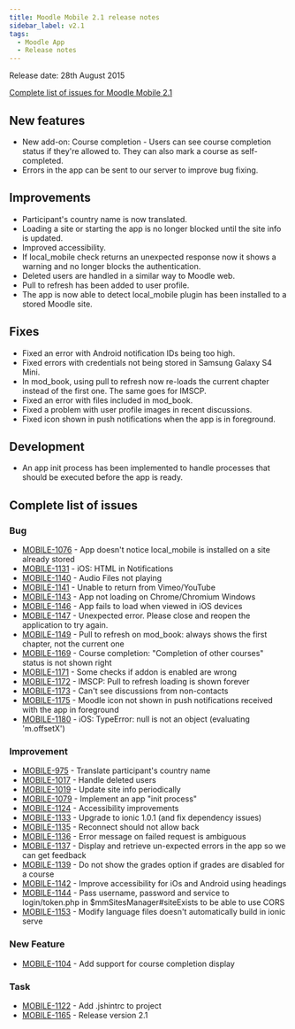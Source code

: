 ```yaml
---
title: Moodle Mobile 2.1 release notes
sidebar_label: v2.1
tags:
  - Moodle App
  - Release notes
---
```


Release date: 28th August 2015

[Complete list of issues for Moodle Mobile 2.1](https://tracker.moodle.org/jira/secure/ReleaseNote.jspa?projectId=10070&version=14666)

## New features

- New add-on: Course completion - Users can see course completion status if they're allowed to. They can also mark a course as self-completed.
- Errors in the app can be sent to our server to improve bug fixing.

## Improvements

- Participant's country name is now translated.
- Loading a site or starting the app is no longer blocked until the site info is updated.
- Improved accessibility.
- If local_mobile check returns an unexpected response now it shows a warning and no longer blocks the authentication.
- Deleted users are handled in a similar way to Moodle web.
- Pull to refresh has been added to user profile.
- The app is now able to detect local_mobile plugin has been installed to a stored Moodle site.

## Fixes

- Fixed an error with Android notification IDs being too high.
- Fixed errors with credentials not being stored in Samsung Galaxy S4 Mini.
- In mod_book, using pull to refresh now re-loads the current chapter instead of the first one. The same goes for IMSCP.
- Fixed an error with files included in mod_book.
- Fixed a problem with user profile images in recent discussions.
- Fixed icon shown in push notifications when the app is in foreground.

## Development

- An app init process has been implemented to handle processes that should be executed before the app is ready.

## Complete list of issues

### Bug

- [MOBILE-1076](https://tracker.moodle.org/browse/MOBILE-1076) - App doesn't notice local_mobile is installed on a site already stored
- [MOBILE-1131](https://tracker.moodle.org/browse/MOBILE-1131) - iOS: HTML in Notifications
- [MOBILE-1140](https://tracker.moodle.org/browse/MOBILE-1140) - Audio Files not playing
- [MOBILE-1141](https://tracker.moodle.org/browse/MOBILE-1141) - Unable to return from Vimeo/YouTube
- [MOBILE-1143](https://tracker.moodle.org/browse/MOBILE-1143) - App not loading on Chrome/Chromium Windows
- [MOBILE-1146](https://tracker.moodle.org/browse/MOBILE-1146) - App fails to load when viewed in iOS devices
- [MOBILE-1147](https://tracker.moodle.org/browse/MOBILE-1147) - Unexpected error. Please close and reopen the application to try again.
- [MOBILE-1149](https://tracker.moodle.org/browse/MOBILE-1149) - Pull to refresh on mod_book: always shows the first chapter, not the current one
- [MOBILE-1169](https://tracker.moodle.org/browse/MOBILE-1169) - Course completion: "Completion of other courses" status is not shown right
- [MOBILE-1171](https://tracker.moodle.org/browse/MOBILE-1171) - Some checks if addon is enabled are wrong
- [MOBILE-1172](https://tracker.moodle.org/browse/MOBILE-1172) - IMSCP: Pull to refresh loading is shown forever
- [MOBILE-1173](https://tracker.moodle.org/browse/MOBILE-1173) - Can't see discussions from non-contacts
- [MOBILE-1175](https://tracker.moodle.org/browse/MOBILE-1175) - Moodle icon not shown in push notifications received with the app in foreground
- [MOBILE-1180](https://tracker.moodle.org/browse/MOBILE-1180) - iOS: TypeError: null is not an object (evaluating 'm.offsetX')

### Improvement

- [MOBILE-975](https://tracker.moodle.org/browse/MOBILE-975) - Translate participant's country name
- [MOBILE-1017](https://tracker.moodle.org/browse/MOBILE-1017) - Handle deleted users
- [MOBILE-1019](https://tracker.moodle.org/browse/MOBILE-1019) - Update site info periodically
- [MOBILE-1079](https://tracker.moodle.org/browse/MOBILE-1079) - Implement an app "init process"
- [MOBILE-1124](https://tracker.moodle.org/browse/MOBILE-1124) - Accessibility improvements
- [MOBILE-1133](https://tracker.moodle.org/browse/MOBILE-1133) - Upgrade to ionic 1.0.1 (and fix dependency issues)
- [MOBILE-1135](https://tracker.moodle.org/browse/MOBILE-1135) - Reconnect should not allow back
- [MOBILE-1136](https://tracker.moodle.org/browse/MOBILE-1136) - Error message on failed request is ambiguous
- [MOBILE-1137](https://tracker.moodle.org/browse/MOBILE-1137) - Display and retrieve un-expected errors in the app so we can get feedback
- [MOBILE-1139](https://tracker.moodle.org/browse/MOBILE-1139) - Do not show the grades option if grades are disabled for a course
- [MOBILE-1142](https://tracker.moodle.org/browse/MOBILE-1142) - Improve accessibility for iOs and Android using headings
- [MOBILE-1144](https://tracker.moodle.org/browse/MOBILE-1144) - Pass username, password and service to login/token.php in $mmSitesManager#siteExists to be able to use CORS
- [MOBILE-1153](https://tracker.moodle.org/browse/MOBILE-1153) - Modify language files doesn't automatically build in ionic serve

### New Feature

- [MOBILE-1104](https://tracker.moodle.org/browse/MOBILE-1104) - Add support for course completion display

### Task

- [MOBILE-1122](https://tracker.moodle.org/browse/MOBILE-1122) - Add .jshintrc to project
- [MOBILE-1165](https://tracker.moodle.org/browse/MOBILE-1165) - Release version 2.1
